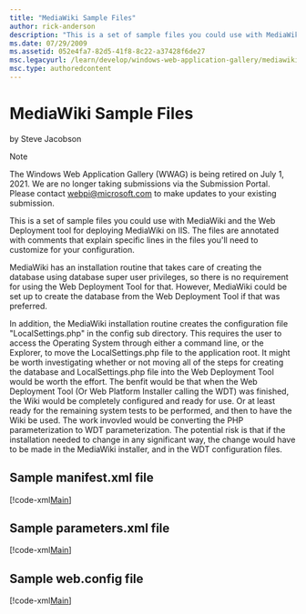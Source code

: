 ```yaml
---
title: "MediaWiki Sample Files"
author: rick-anderson
description: "This is a set of sample files you could use with MediaWiki and the Web Deployment tool for deploying MediaWiki on IIS. The files are annotated with comments..."
ms.date: 07/29/2009
ms.assetid: 052e4fa7-82d5-41f8-8c22-a37428f6de27
msc.legacyurl: /learn/develop/windows-web-application-gallery/mediawiki-sample-files
msc.type: authoredcontent
---
```

# MediaWiki Sample Files

by Steve Jacobson

> [!NOTE]
> The Windows Web Application Gallery (WWAG) is being retired on July 1, 2021. We are no longer taking submissions via the Submission Portal. Please contact webpi@microsoft.com to make updates to your existing submission.

This is a set of sample files you could use with MediaWiki and the Web Deployment tool for deploying MediaWiki on IIS. The files are annotated with comments that explain specific lines in the files you'll need to customize for your configuration.

MediaWiki has an installation routine that takes care of creating the database using database super user privileges, so there is no requirement for using the Web Deployment Tool for that. However, MediaWiki could be set up to create the database from the Web Deployment Tool if that was preferred.

In addition, the MediaWiki installation routine creates the configuration file "LocalSettings.php" in the config sub directory. This requires the user to access the Operating System through either a command line, or the Explorer, to move the LocalSettings.php file to the application root. It might be worth investigating whether or not moving all of the steps for creating the database and LocalSettings.php file into the Web Deployment Tool would be worth the effort. The benfit would be that when the Web Deployment Tool (Or Web Platform Installer calling the WDT) was finished, the Wiki would be completely configured and ready for use. Or at least ready for the remaining system tests to be performed, and then to have the Wiki be used. The work invovled would be converting the PHP parameterization to WDT parameterization. The potential risk is that if the installation needed to change in any significant way, the change would have to be made in the MediaWiki installer, and in the WDT configuration files.

## Sample manifest.xml file

[!code-xml[Main](mediawiki-sample-files/samples/sample1.xml)]

## Sample parameters.xml file

[!code-xml[Main](mediawiki-sample-files/samples/sample2.xml)]

## Sample web.config file

[!code-xml[Main](mediawiki-sample-files/samples/sample3.xml)]
